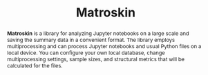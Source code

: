 ---
title: "Matroskin"
collection: tools
permalink: /tool/matroskin
tool: 'https://github.com/JetBrains-Research/Matroskin'
pdf: 'https://arxiv.org/pdf/2203.16718.pdf'
tag: 'A library for the large scale analysis of Jupyter notebooks.'
award: '🏆 ACM SIGSOFT Distinguished Paper Award 🏆'
video: 'https://www.youtube.com/watch?v=bYXUfXtR2-Y'
abstract: '<p><b>Matroskin</b> is a library for analyzing Jupyter notebooks on a large scale and saving the summary data in a convenient format. The library employs multiprocessing and can process Jupyter notebooks and usual Python files on a local device. You can configure your own local database, change multiprocessing settings, sample sizes, and structural metrics that will be calculated for the files.</p>'
---